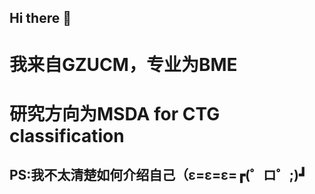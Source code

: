 ## Hi there 👋

<!--
**Edwards555/Edwards555** is a ✨ _special_ ✨ repository because its `README.md` (this file) appears on your GitHub profile.  

Here are some ideas to get you started:  

- 🔭 I’m currently working on ...  
- 🌱 I’m currently learning ...
- 👯 I’m looking to collaborate on ...  
- 🤔 I’m looking for help with ...
- 💬 Ask me about ...
- 📫 How to reach me: ...
- 😄 Pronouns: ...
- ⚡ Fun fact: ...  
-->
# 我来自GZUCM，专业为BME
# 研究方向为MSDA for CTG classification

## PS:我不太清楚如何介绍自己（ε=ε=ε=┏(゜ロ゜;)┛
